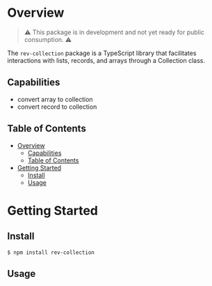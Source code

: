 # Overview
> ⚠️ This package is in development and not yet ready for public consumption. ⚠️

The `rev-collection` package is a TypeScript library that facilitates interactions with lists, records, and arrays through a Collection class.  

## Capabilities

- convert array to collection
- convert record to collection

## Table of Contents
- [Overview](#overview)
  - [Capabilities](#capabilities)
  - [Table of Contents](#table-of-contents)
- [Getting Started](#getting-started)
  - [Install](#install)
  - [Usage](#usage)

# Getting Started

## Install
```
$ npm install rev-collection
```

## Usage
